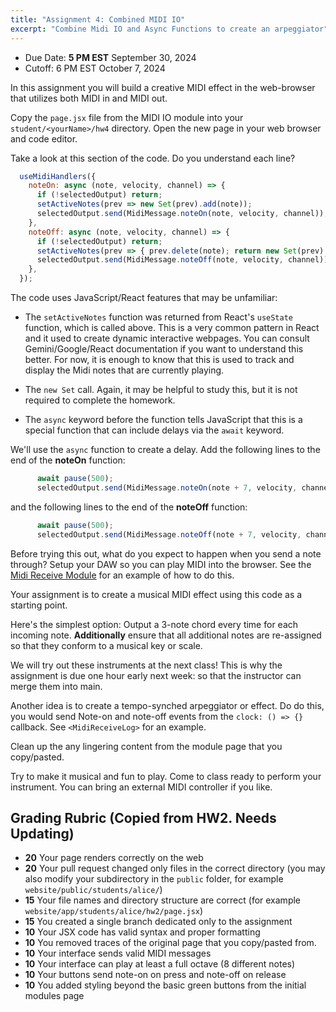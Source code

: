 ```yaml
---
title: "Assignment 4: Combined MIDI IO"
excerpt: "Combine Midi IO and Async Functions to create an arpeggiator"
---
```


- Due Date: **5 PM EST** September 30, 2024
- Cutoff: 6 PM EST October 7, 2024

In this assignment you will build a creative MIDI effect in the web-browser that utilizes both MIDI in and MIDI out.

Copy the `page.jsx` file from the MIDI IO module into your `student/<yourName>/hw4` directory. Open the new page in your web browser and code editor. 

Take a look at this section of the code. Do you understand each line?

```JavaScript
  useMidiHandlers({
    noteOn: async (note, velocity, channel) => {
      if (!selectedOutput) return;
      setActiveNotes(prev => new Set(prev).add(note));
      selectedOutput.send(MidiMessage.noteOn(note, velocity, channel));
    },
    noteOff: async (note, velocity, channel) => {
      if (!selectedOutput) return;
      setActiveNotes(prev => { prev.delete(note); return new Set(prev) });
      selectedOutput.send(MidiMessage.noteOff(note, velocity, channel));
    },
  });
```

The code uses JavaScript/React features that may be unfamiliar:

- The `setActiveNotes` function was returned from React's `useState` function,
  which is called above. This is a very common pattern in React and it used to
  create dynamic interactive webpages. You can consult Gemini/Google/React
  documentation if you want to understand this better. For now, it is enough to
  know that this is used to track and display the Midi notes that are currently
  playing.

- The `new Set` call. Again, it may be helpful to study this, but it is not
  required to complete the homework. 

- The `async` keyword before the function tells JavaScript that this is a
  special function that can include delays via the `await` keyword.

We'll use the `async` function to create a delay. Add the following lines to the
end of the **noteOn** function:

```javascript
      await pause(500);
      selectedOutput.send(MidiMessage.noteOn(note + 7, velocity, channel));
```

and the following lines to the end of the **noteOff** function:

```javascript
      await pause(500);
      selectedOutput.send(MidiMessage.noteOff(note + 7, velocity, channel));
```

Before trying this out, what do you expect to happen when you send a note through? Setup your DAW so you can play MIDI into the browser. See the [Midi Receive Module](/modules/midi-receive) for an example of how to do this.

Your assignment is to create a musical MIDI effect using this code as a starting point.

Here's the simplest option: Output a 3-note chord every time for each incoming note. **Additionally** ensure that all additional notes are re-assigned so that they conform to a musical key or scale.

We will try out these instruments at the next class! This is why the assignment is due one hour early next week: so that the instructor can merge them into main. 

Another idea is to create a tempo-synched arpeggiator or effect. Do do this, you would send Note-on and note-off events from the `clock: () => {}` callback. See `<MidiReceiveLog>` for an example.

Clean up the any lingering content from the module page that you copy/pasted.

Try to make it musical and fun to play. Come to class ready to perform your instrument. You can bring an external MIDI controller if you like.

## Grading Rubric (Copied from HW2. Needs Updating)

- **20** Your page renders correctly on the web
- **20** Your pull request changed only files in the correct directory (you may also modify your subdirectory in the `public` folder, for example `website/public/students/alice/`)
- **15** Your file names and directory structure are correct (for example `website/app/students/alice/hw2/page.jsx`)
- **15** You created a single branch dedicated only to the assignment
- **10** Your JSX code has valid syntax and proper formatting
- **10** You removed traces of the original page that you copy/pasted from.
- **10** Your interface sends valid MIDI messages
- **10** Your interface can play at least a full octave (8 different notes)
- **10** Your buttons send note-on on press and note-off on release
- **10** You added styling beyond the basic green buttons from the initial modules page
